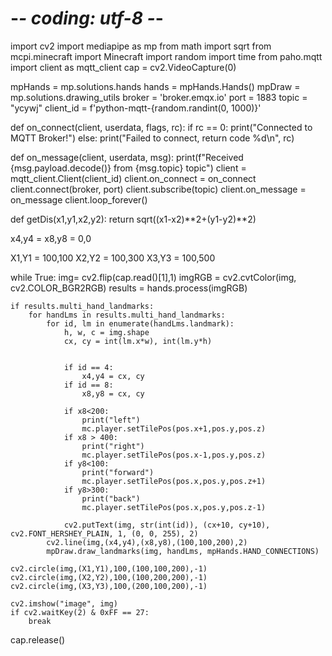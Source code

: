 # -*- coding: utf-8  -*-

import cv2
import mediapipe as mp
from math import sqrt 
from mcpi.minecraft import Minecraft
import random
import time
from paho.mqtt import client as mqtt_client
cap = cv2.VideoCapture(0)

mpHands = mp.solutions.hands
hands = mpHands.Hands()
mpDraw = mp.solutions.drawing_utils
broker = 'broker.emqx.io'
port = 1883
topic = "ycywj"
client_id = f'python-mqtt-{random.randint(0, 1000)}'


def on_connect(client, userdata, flags, rc):
    if rc == 0:
        print("Connected to MQTT Broker!")
    else:
        print("Failed to connect, return code %d\n", rc)




def on_message(client, userdata, msg):
    print(f"Received {msg.payload.decode()} from {msg.topic} topic")
client = mqtt_client.Client(client_id)
client.on_connect = on_connect
client.connect(broker, port)
client.subscribe(topic)
client.on_message = on_message
client.loop_forever()

def getDis(x1,y1,x2,y2):
    return sqrt((x1-x2)**2+(y1-y2)**2)

x4,y4 = x8,y8 = 0,0

X1,Y1 = 100,100
X2,Y2 = 100,300
X3,Y3 = 100,500

while True:
    img= cv2.flip(cap.read()[1],1)
    imgRGB = cv2.cvtColor(img, cv2.COLOR_BGR2RGB)
    results = hands.process(imgRGB)

    if results.multi_hand_landmarks:
        for handLms in results.multi_hand_landmarks:
            for id, lm in enumerate(handLms.landmark):
                h, w, c = img.shape
                cx, cy = int(lm.x*w), int(lm.y*h)


                if id == 4:
                    x4,y4 = cx, cy 
                if id == 8:
                    x8,y8 = cx, cy 

                if x8<200:
                    print("left")
                    mc.player.setTilePos(pos.x+1,pos.y,pos.z)
                if x8 > 400:
                    print("right")
                    mc.player.setTilePos(pos.x-1,pos.y,pos.z)
                if y8<100:
                    print("forward")
                    mc.player.setTilePos(pos.x,pos.y,pos.z+1)
                if y8>300:
                    print("back")
                    mc.player.setTilePos(pos.x,pos.y,pos.z-1)

                cv2.putText(img, str(int(id)), (cx+10, cy+10), cv2.FONT_HERSHEY_PLAIN, 1, (0, 0, 255), 2)
            cv2.line(img,(x4,y4),(x8,y8),(100,100,200),2)
            mpDraw.draw_landmarks(img, handLms, mpHands.HAND_CONNECTIONS)

    cv2.circle(img,(X1,Y1),100,(100,100,200),-1)
    cv2.circle(img,(X2,Y2),100,(100,200,200),-1)
    cv2.circle(img,(X3,Y3),100,(200,100,200),-1)
            
    cv2.imshow("image", img)
    if cv2.waitKey(2) & 0xFF == 27:
        break

cap.release()

